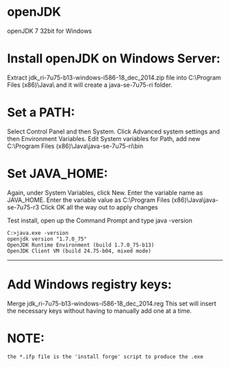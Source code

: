 # openJDK
openJDK 7 32bit for Windows

# Install openJDK on Windows Server: 

Extract jdk_ri-7u75-b13-windows-i586-18_dec_2014.zip file into C:\Program Files (x86)\Java\ and it will create a java-se-7u75-ri folder. 

# Set a PATH: 
Select Control Panel and then System. 
Click Advanced system settings and then Environment Variables. 
Edit System variables for Path, add new C:\Program Files (x86)\Java\java-se-7u75-ri\bin 


# Set JAVA_HOME: 
Again, under System Variables, click New. 
Enter the variable name as JAVA_HOME. 
Enter the variable value as C:\Program Files (x86)\Java\java-se-7u75-r3 
Click OK all the way out to apply changes 

Test install, open up the Command Prompt and type java -version  

    C:>java.exe -version 
    openjdk version "1.7.0_75" 
    OpenJDK Runtime Environment (build 1.7.0_75-b13) 
    OpenJDK Client VM (build 24.75-b04, mixed mode) 

---------------------------------------------------------------------------------- 

# Add Windows registry keys:     
Merge jdk_ri-7u75-b13-windows-i586-18_dec_2014.reg 
This set will insert the necessary keys without having to manually add one at a time. 


# NOTE: 
    the *.ifp file is the 'install forge' script to produce the .exe
